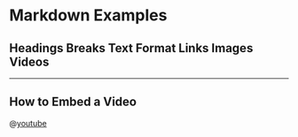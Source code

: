 # Markdown Examples
## Headings Breaks Text Format Links Images Videos
***

## How to Embed a Video

@[youtube](http://www.youtube.com/embed/dQw49WgXcQ)










